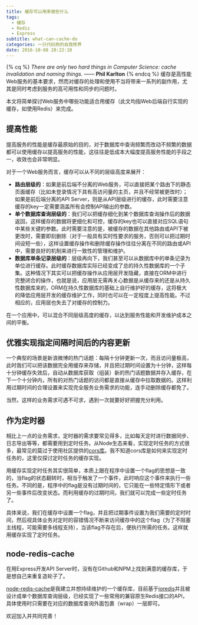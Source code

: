 ```yaml
---
title: 缓存可以用来做些什么
tags:
  - 缓存
  - Redis
  - Express
subtitle: what-can-cache-do
categories: 一只代码狗的自我修养
date: 2016-10-08 20:22:18
---
```


{% cq %} 
_There are only two hard things in Computer Science: cache invalidation and naming things._ 
—— **Phil Karlton**
{% endcq %}
缓存是高性能Web服务的基本要求，然而对缓存的处理和使用不当将带来一系列的副作用，尤其是同时考虑到服务的高可用性和同步的问题时。

本文将简单探讨Web服务中哪些功能适合用缓存（此文均指Web后端自行实现的缓存，如使用Redis）来完成。

<!-- more -->

## 提高性能

提高服务的性能是缓存最原始的目的，对于数据库中查询频繁而改动不频繁的数据都可以使用缓存以提高服务的性能，这往往是低成本大幅度提高服务性能的手段之一，收效也会非常明显。

对于一个Web服务而言，缓存可以从不同的层级高度来展开：
- **路由层级的**：如果是前后端不分离的Web服务，可以直接把某个路由下的静态页面缓存（比如未登录情况下具有高访问量的主页，并且不经常被更改时）；如果是前后端分离的API Server，则是从API层级进行的缓存，此时需要注意缓存的key一定需要涵盖所有会控制API输出的参数。
- **单个数据库查询层级的**：我们可以把缓存细化到某个数据库查询操作后的数据返回，这样缓存的数据将更细化和可控，缓存的key也可以直接对应SQL语句中某些关键的参数。此时需要注意的是，被缓存的数据在其他路由或API下被更改时，需要即刻删除（对于一般具有实时性要求的服务，否则可以把过期时间设短一些），这样设置缓存操作和删除缓存操作往往分离在不同的路由或API中，需要良好的机制来进行一致性的管理和维护。
- **数据库单条记录层级的**：层级再向下，我们甚至可以从数据库中的单条记录为单位进行缓存。此时缓存数据库实际已经变成了总的持久性数据库的一个子集。这种情况下其实可以把缓存操作从应用层开发隐藏，直接在ORM中进行完整闭合的操作，也就是说，应用层无需再关心数据是从缓存来的还是从持久性数据库来的，ORM在持久性数据库的基础上自行维护好的缓存，这将极大的降低应用层开发的缓存维护工作，同时也可以在一定程度上提高性能。不过相应的，应用层也失去了对缓存的控制力。

在一个应用中，可以混合不同层级高度的缓存，以达到服务性能和开发维护成本之间的平衡。

## 优雅实现指定间隔时间后的内容更新

一个典型的场景是新浪微博的热门话题：每隔十分钟更新一次，而且访问量极高，此时我们可以把该数据完全用缓存来存储，并且把过期时间设置为十分钟，这样每十分钟缓存失效后，自动从数据库获取（组装）新的热门话题数据并存入缓存，在下一个十分钟内，所有的对热门话题的访问都是直接从缓存中拉取数据的。这样利用过期时间的合理设置来实现完全服务业务需求的功能，连手动删除缓存都免了。

当然，这样的业务需求可遇不可求，遇到一次就要好好把握充分利用。

## 作为定时器

相比上一点的业务需求，定时器的需求要常见得多，比如每天定时进行数据同步、日志导出等等，都需要用到定时任务。从Node生态来看，实现定时任务的方式很多，最常见的莫过于使用社区提供的[cors库](https://github.com/expressjs/cors)。我不知道cors库是如何来实现定时任务的，这里仅探讨定时任务的缓存实现。

用缓存实现定时任务其实很简单，本质上跟在程序中设置一个flag的思想是一致的，当flag的状态翻转时，相当于触发了一个事件，此时响应这个事件来执行一些任务。不同的是，程序中的flag是没有过期时间的，它只能在一些特定情形下或者另一些事件后改变状态。而利用缓存的过期时间，我们就可以完成一些定时任务了。

具体来说，我们在缓存中设置一个flag，并且把过期事件设置为我们需要的定时时间，然后视具体业务对定时的容错情况不断来访问缓存中的这个flag（为了不阻塞主线程，可能需要多线程支持），当该flag不存在后，便执行所需的任务。这样就用缓存实现了定时任务。

## node-redis-cache

在用Express开发API Server时，没有在Github和NPM上找到满意的缓存库，于是想自己来重复造轮子了。

[node-redis-cache](https://github.com/Maples7/node-redis-cache)是我建立并想持续维护的一个缓存库，目前基于[ioredis](https://github.com/luin/ioredis)并且被设计成单个数据库查询层级，已经实现了一些常用的兼容原生Redis接口的API，具体使用时只需要在对应的数据库查询外面包裹（wrap）一层即可。

欢迎加入并共同完善！

